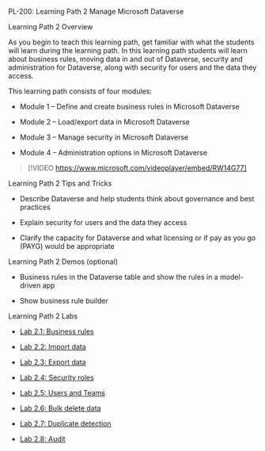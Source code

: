 
PL-200: Learning Path 2 Manage Microsoft Dataverse 

Learning Path 2 Overview 

As you begin to teach this learning path, get familiar with what the students will learn during the learning path. In this learning path students will learn about business rules, moving data in and out of Dataverse, security and administration for Dataverse, along with security for users and the data they access. 

This learning path consists of four modules: 

- Module 1 – Define and create business rules in Microsoft Dataverse 

- Module 2 – Load/export data in Microsoft Dataverse 

- Module 3 – Manage security in Microsoft Dataverse 

- Module 4 – Administration options in Microsoft Dataverse

> [!VIDEO https://www.microsoft.com/videoplayer/embed/RW14G77] 

Learning Path 2 Tips and Tricks 

- Describe Dataverse and help students think about governance and best practices 

- Explain security for users and the data they access  

- Clarify the capacity for Dataverse and what licensing or if pay as you go (PAYG) would be appropriate  

Learning Path 2 Demos (optional) 

- Business rules in the Dataverse table and show the rules in a model-driven app 

- Show business rule builder 

Learning Path 2 Labs 

- [Lab 2.1: Business rules](https://microsoftlearning.github.io/PL-200-Power-Platform-Functional-Consultant/Instructions/Labs/LAB%5BPL-200%5D_M02L01_Business_rule.html) 

- [Lab 2.2: Import data](https://microsoftlearning.github.io/PL-200-Power-Platform-Functional-Consultant/Instructions/Labs/LAB%5BPL-200%5D_M02L02_Import_data.html) 

- [Lab 2.3: Export data](https://microsoftlearning.github.io/PL-200-Power-Platform-Functional-Consultant/Instructions/Labs/LAB%5BPL-200%5D_M02L03_Export_data.html) 

- [Lab 2.4: Security roles](https://microsoftlearning.github.io/PL-200-Power-Platform-Functional-Consultant/Instructions/Labs/LAB%5BPL-200%5D_M02L04_Security_roles.html) 

- [Lab 2.5: Users and Teams](https://microsoftlearning.github.io/PL-200-Power-Platform-Functional-Consultant/Instructions/Labs/LAB%5BPL-200%5D_M02L05_Users.html) 

- [Lab 2.6: Bulk delete data](https://microsoftlearning.github.io/PL-200-Power-Platform-Functional-Consultant/Instructions/Labs/LAB%5BPL-200%5D_M02L06_Bulk_Delete.html) 

- [Lab 2.7: Duplicate detection](https://microsoftlearning.github.io/PL-200-Power-Platform-Functional-Consultant/Instructions/Labs/LAB%5BPL-200%5D_M02L07_Duplicate.html) 

- [Lab 2.8: Audit](https://microsoftlearning.github.io/PL-200-Power-Platform-Functional-Consultant/Instructions/Labs/LAB%5BPL-200%5D_M02L08_Audit.html)  